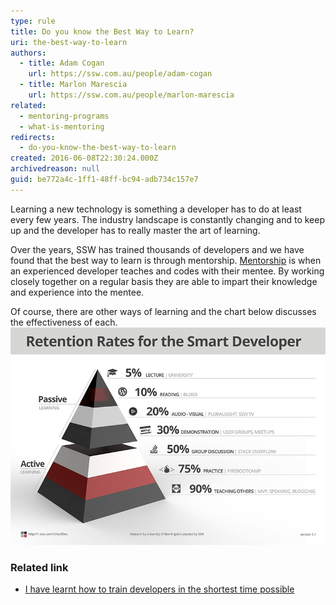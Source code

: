 ```yaml
---
type: rule
title: Do you know the Best Way to Learn?
uri: the-best-way-to-learn
authors:
  - title: Adam Cogan
    url: https://ssw.com.au/people/adam-cogan
  - title: Marlon Marescia
    url: https://ssw.com.au/people/marlon-marescia
related:
  - mentoring-programs
  - what-is-mentoring
redirects:
  - do-you-know-the-best-way-to-learn
created: 2016-06-08T22:30:24.000Z
archivedreason: null
guid: be772a4c-1ff1-48ff-bc94-adb734c157e7
---
```


Learning a new technology is something a developer has to do at least every few years. The industry landscape is constantly changing and to keep up and the developer has to really master the art of learning.

Over the years, SSW has trained thousands of developers and we have found that the best way to learn is through mentorship. [Mentorship](http://adamcogan.com/2016/06/06/train-devs-quickly/) is when an experienced developer teaches and codes with their mentee. By working closely together on a regular basis they are able to impart their knowledge and experience into the mentee.

Of course, there are other ways of learning and the chart below discusses the effectiveness of each.
![](learn-rate.png)

<!--endintro-->

### Related link

* [I have learnt how to train developers in the shortest time possible](http://adamcogan.com/2016/06/06/train-devs-quickly/ "I have learnt how to train developers in the shortest time possible")
